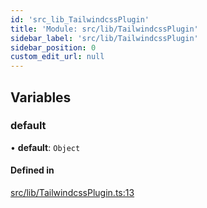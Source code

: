 ```yaml
---
id: 'src_lib_TailwindcssPlugin'
title: 'Module: src/lib/TailwindcssPlugin'
sidebar_label: 'src/lib/TailwindcssPlugin'
sidebar_position: 0
custom_edit_url: null
---
```


## Variables

### default

• **default**: `Object`

#### Defined in

[src/lib/TailwindcssPlugin.ts:13](https://github.com/pantheon-systems/decoupled-kit-js/blob/fe58c2b6/packages/wordpress-kit/src/lib/TailwindcssPlugin.ts#L13)
